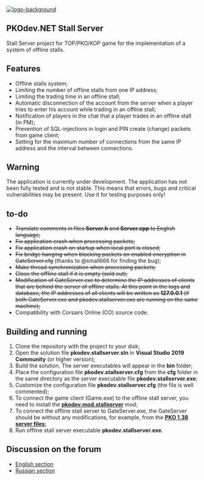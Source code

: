[![logo-background](https://user-images.githubusercontent.com/3164064/163711104-29410e0d-3c86-411a-9319-9ffeaa62abb8.png)](http://pkodev.net "PKOdev.NET")

## PKOdev.NET Stall Server
Stall Server project for TOP/PKO/KOP game for the implementation of a system of offline stalls.

## Features
* Offline stalls system;
* Limiting the number of offline stalls from one IP address;
* Limiting the trading time in an offline stall;
* Automatic disconnection of the account from the server when a player tries to enter his account while trading in an offline stall;
* Notification of players in the chat that a player trades in an offline stall (in PM);
* Prevention of SQL-injections in login and PIN create (change) packets from game client;
* Setting for the maximum number of connections from the same IP address and the interval between connections.

## Warning
The application is currently under development. The application has not been fully tested and is not stable. This means that errors, bugs and critical vulnerabilities may be present. Use it for testing purposes only!

## to-do
* ~~Translate comments in files **Server.h** and **Server.cpp** to English language;~~
* ~~Fix application crash when processing packets;~~
* ~~Fix application crash on startup when local port is closed;~~
* ~~Fix bridge hanging when blocking packets on enabled encryption in GateServer.cfg~~ (thanks to @small666 for finding the bug);
* ~~Make thread synchronization when processing packets;~~
* ~~Close the offline stall if it is empty (sold out);~~
* ~~Modification of GateServer.exe to determine the IP addresses of clients that are behind the server of offline stalls. At this point in the logs and database, the IP addresses of all clients will be written as **127.0.0.1** (if both GateServer.exe and pkodev.stallserver.exe are running on the same machine);~~
* Compatibility with Corsairs Online (CO) source code.

## Building and running
1. Clone the repository with the project to your disk;
2. Open the solution file **pkodev.stallserver.sln** in **Visual Studio 2019 Community** (or higher version);
3. Build the solution. The server executables will appear in the **bin** folder;
4. Place the configuration file **pkodev.stallserver.cfg** from the **cfg** folder in the same directory as the server executable file **pkodev.stallserver.exe**;
5. Customize the configuration file **pkodev.stallserver.cfg** (the file is well commented);
6. To connect the game client (Game.exe) to the offline stall server, you need to install the **[pkodev.mod.stallserver](https://pkodev.net/topic/5758-connecting-gameexe-to-stall-server-offline-stalls-server-connector/)** mod;
7. To connect the offline stall server to GateServer.exe, the GateServer should be without any modifications, for example, from the **[PKO 1.38 server files](https://pkodev.net/topic/206-pirate-king-online-138/)**;
8. Run offline stall server executable **pkodev.stallserver.exe**.

## Discussion on the forum
- [English section](https://pkodev.net/topic/6068-offline-stalls-system/)
- [Russian section](https://pkodev.net/topic/6067-%D1%81%D0%B8%D1%81%D1%82%D0%B5%D0%BC%D0%B0-%D0%BE%D1%84%D1%84%D0%BB%D0%B0%D0%B9%D0%BD-%D0%BB%D0%B0%D1%80%D1%8C%D0%BA%D0%BE%D0%B2/)
